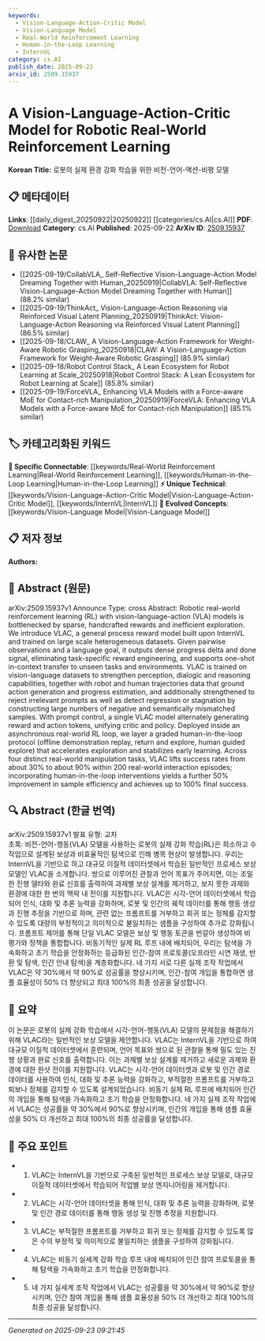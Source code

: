 ```yaml
---
keywords:
  - Vision-Language-Action-Critic Model
  - Vision-Language Model
  - Real-World Reinforcement Learning
  - Human-in-the-Loop Learning
  - InternVL
category: cs.AI
publish_date: 2025-09-22
arxiv_id: 2509.15937
---
```


<!-- KEYWORD_LINKING_METADATA:
{
  "processed_timestamp": "2025-09-23T09:21:45.031013",
  "vocabulary_version": "1.0",
  "selected_keywords": [
    "Vision-Language-Action-Critic Model",
    "Vision-Language Model",
    "Real-World Reinforcement Learning",
    "Human-in-the-Loop Learning",
    "InternVL"
  ],
  "rejected_keywords": [],
  "similarity_scores": {
    "Vision-Language-Action-Critic Model": 0.78,
    "Vision-Language Model": 0.85,
    "Real-World Reinforcement Learning": 0.82,
    "Human-in-the-Loop Learning": 0.8,
    "InternVL": 0.77
  },
  "extraction_method": "AI_prompt_based",
  "budget_applied": true,
  "candidates_json": {
    "candidates": [
      {
        "surface": "Vision-Language-Action-Critic",
        "canonical": "Vision-Language-Action-Critic Model",
        "aliases": [
          "VLAC"
        ],
        "category": "unique_technical",
        "rationale": "This is a novel model introduced in the paper, central to the study's findings.",
        "novelty_score": 0.85,
        "connectivity_score": 0.65,
        "specificity_score": 0.9,
        "link_intent_score": 0.78
      },
      {
        "surface": "Vision-Language",
        "canonical": "Vision-Language Model",
        "aliases": [
          "VLM"
        ],
        "category": "evolved_concepts",
        "rationale": "Connects to the broader concept of multimodal learning, crucial for understanding the paper's context.",
        "novelty_score": 0.45,
        "connectivity_score": 0.88,
        "specificity_score": 0.7,
        "link_intent_score": 0.85
      },
      {
        "surface": "Real-World Reinforcement Learning",
        "canonical": "Real-World Reinforcement Learning",
        "aliases": [
          "Real-World RL"
        ],
        "category": "specific_connectable",
        "rationale": "Highlights the application domain, linking to practical implementations of RL.",
        "novelty_score": 0.55,
        "connectivity_score": 0.8,
        "specificity_score": 0.75,
        "link_intent_score": 0.82
      },
      {
        "surface": "Human-in-the-Loop",
        "canonical": "Human-in-the-Loop Learning",
        "aliases": [
          "HITL"
        ],
        "category": "specific_connectable",
        "rationale": "Emphasizes the interactive learning approach, relevant for linking with human-computer interaction studies.",
        "novelty_score": 0.6,
        "connectivity_score": 0.78,
        "specificity_score": 0.72,
        "link_intent_score": 0.8
      },
      {
        "surface": "InternVL",
        "canonical": "InternVL",
        "aliases": [],
        "category": "unique_technical",
        "rationale": "A specific model referenced in the study, crucial for understanding the technical foundation.",
        "novelty_score": 0.7,
        "connectivity_score": 0.6,
        "specificity_score": 0.85,
        "link_intent_score": 0.77
      }
    ],
    "ban_list_suggestions": [
      "Sparse Rewards",
      "Task-Specific Reward Engineering"
    ]
  },
  "decisions": [
    {
      "candidate_surface": "Vision-Language-Action-Critic",
      "resolved_canonical": "Vision-Language-Action-Critic Model",
      "decision": "linked",
      "scores": {
        "novelty": 0.85,
        "connectivity": 0.65,
        "specificity": 0.9,
        "link_intent": 0.78
      }
    },
    {
      "candidate_surface": "Vision-Language",
      "resolved_canonical": "Vision-Language Model",
      "decision": "linked",
      "scores": {
        "novelty": 0.45,
        "connectivity": 0.88,
        "specificity": 0.7,
        "link_intent": 0.85
      }
    },
    {
      "candidate_surface": "Real-World Reinforcement Learning",
      "resolved_canonical": "Real-World Reinforcement Learning",
      "decision": "linked",
      "scores": {
        "novelty": 0.55,
        "connectivity": 0.8,
        "specificity": 0.75,
        "link_intent": 0.82
      }
    },
    {
      "candidate_surface": "Human-in-the-Loop",
      "resolved_canonical": "Human-in-the-Loop Learning",
      "decision": "linked",
      "scores": {
        "novelty": 0.6,
        "connectivity": 0.78,
        "specificity": 0.72,
        "link_intent": 0.8
      }
    },
    {
      "candidate_surface": "InternVL",
      "resolved_canonical": "InternVL",
      "decision": "linked",
      "scores": {
        "novelty": 0.7,
        "connectivity": 0.6,
        "specificity": 0.85,
        "link_intent": 0.77
      }
    }
  ]
}
-->

# A Vision-Language-Action-Critic Model for Robotic Real-World Reinforcement Learning

**Korean Title:** 로봇의 실제 환경 강화 학습을 위한 비전-언어-액션-비평 모델

## 📋 메타데이터

**Links**: [[daily_digest_20250922|20250922]] [[categories/cs.AI|cs.AI]]
**PDF**: [Download](https://arxiv.org/pdf/2509.15937.pdf)
**Category**: cs.AI
**Published**: 2025-09-22
**ArXiv ID**: [2509.15937](https://arxiv.org/abs/2509.15937)

## 🔗 유사한 논문
- [[2025-09-19/CollabVLA_ Self-Reflective Vision-Language-Action Model Dreaming Together with Human_20250919|CollabVLA: Self-Reflective Vision-Language-Action Model Dreaming Together with Human]] (88.2% similar)
- [[2025-09-19/ThinkAct_ Vision-Language-Action Reasoning via Reinforced Visual Latent Planning_20250919|ThinkAct: Vision-Language-Action Reasoning via Reinforced Visual Latent Planning]] (86.5% similar)
- [[2025-09-18/CLAW_ A Vision-Language-Action Framework for Weight-Aware Robotic Grasping_20250918|CLAW: A Vision-Language-Action Framework for Weight-Aware Robotic Grasping]] (85.9% similar)
- [[2025-09-18/Robot Control Stack_ A Lean Ecosystem for Robot Learning at Scale_20250918|Robot Control Stack: A Lean Ecosystem for Robot Learning at Scale]] (85.8% similar)
- [[2025-09-19/ForceVLA_ Enhancing VLA Models with a Force-aware MoE for Contact-rich Manipulation_20250919|ForceVLA: Enhancing VLA Models with a Force-aware MoE for Contact-rich Manipulation]] (85.1% similar)

## 🏷️ 카테고리화된 키워드
**🔗 Specific Connectable**: [[keywords/Real-World Reinforcement Learning|Real-World Reinforcement Learning]], [[keywords/Human-in-the-Loop Learning|Human-in-the-Loop Learning]]
**⚡ Unique Technical**: [[keywords/Vision-Language-Action-Critic Model|Vision-Language-Action-Critic Model]], [[keywords/InternVL|InternVL]]
**🚀 Evolved Concepts**: [[keywords/Vision-Language Model|Vision-Language Model]]

## 📋 저자 정보

**Authors:** 

## 📄 Abstract (원문)

arXiv:2509.15937v1 Announce Type: cross 
Abstract: Robotic real-world reinforcement learning (RL) with vision-language-action (VLA) models is bottlenecked by sparse, handcrafted rewards and inefficient exploration. We introduce VLAC, a general process reward model built upon InternVL and trained on large scale heterogeneous datasets. Given pairwise observations and a language goal, it outputs dense progress delta and done signal, eliminating task-specific reward engineering, and supports one-shot in-context transfer to unseen tasks and environments. VLAC is trained on vision-language datasets to strengthen perception, dialogic and reasoning capabilities, together with robot and human trajectories data that ground action generation and progress estimation, and additionally strengthened to reject irrelevant prompts as well as detect regression or stagnation by constructing large numbers of negative and semantically mismatched samples. With prompt control, a single VLAC model alternately generating reward and action tokens, unifying critic and policy. Deployed inside an asynchronous real-world RL loop, we layer a graded human-in-the-loop protocol (offline demonstration replay, return and explore, human guided explore) that accelerates exploration and stabilizes early learning. Across four distinct real-world manipulation tasks, VLAC lifts success rates from about 30\% to about 90\% within 200 real-world interaction episodes; incorporating human-in-the-loop interventions yields a further 50% improvement in sample efficiency and achieves up to 100% final success.

## 🔍 Abstract (한글 번역)

arXiv:2509.15937v1 발표 유형: 교차  
초록: 비전-언어-행동(VLA) 모델을 사용하는 로봇의 실제 강화 학습(RL)은 희소하고 수작업으로 설계된 보상과 비효율적인 탐색으로 인해 병목 현상이 발생합니다. 우리는 InternVL을 기반으로 하고 대규모 이질적 데이터셋에서 학습된 일반적인 프로세스 보상 모델인 VLAC을 소개합니다. 쌍으로 이루어진 관찰과 언어 목표가 주어지면, 이는 조밀한 진행 델타와 완료 신호를 출력하여 과제별 보상 설계를 제거하고, 보지 못한 과제와 환경에 대한 한 번의 맥락 내 전이를 지원합니다. VLAC은 시각-언어 데이터셋에서 학습되어 인식, 대화 및 추론 능력을 강화하며, 로봇 및 인간의 궤적 데이터를 통해 행동 생성과 진행 추정을 기반으로 하며, 관련 없는 프롬프트를 거부하고 회귀 또는 정체를 감지할 수 있도록 대량의 부정적이고 의미적으로 불일치하는 샘플을 구성하여 추가로 강화됩니다. 프롬프트 제어를 통해 단일 VLAC 모델은 보상 및 행동 토큰을 번갈아 생성하여 비평가와 정책을 통합합니다. 비동기적인 실제 RL 루프 내에 배치되어, 우리는 탐색을 가속화하고 초기 학습을 안정화하는 등급화된 인간-참여 프로토콜(오프라인 시연 재생, 반환 및 탐색, 인간 안내 탐색)을 계층화합니다. 네 가지 서로 다른 실제 조작 작업에서 VLAC은 약 30%에서 약 90%로 성공률을 향상시키며, 인간-참여 개입을 통합하면 샘플 효율성이 50% 더 향상되고 최대 100%의 최종 성공을 달성합니다.

## 📝 요약

이 논문은 로봇의 실제 강화 학습에서 시각-언어-행동(VLA) 모델의 문제점을 해결하기 위해 VLAC라는 일반적인 보상 모델을 제안합니다. VLAC는 InternVL을 기반으로 하여 대규모 이질적 데이터셋에서 훈련되며, 언어 목표와 쌍으로 된 관찰을 통해 밀도 있는 진행 상황과 완료 신호를 출력합니다. 이는 과제별 보상 설계를 제거하고 새로운 과제와 환경에 대한 원샷 전이를 지원합니다. VLAC는 시각-언어 데이터셋과 로봇 및 인간 경로 데이터를 사용하여 인식, 대화 및 추론 능력을 강화하고, 부적절한 프롬프트를 거부하고 퇴보나 정체를 감지할 수 있도록 설계되었습니다. 비동기 실제 RL 루프에 배치되어 인간의 개입을 통해 탐색을 가속화하고 초기 학습을 안정화합니다. 네 가지 실제 조작 작업에서 VLAC는 성공률을 약 30%에서 90%로 향상시키며, 인간의 개입을 통해 샘플 효율성을 50% 더 개선하고 최대 100%의 최종 성공률을 달성합니다.

## 🎯 주요 포인트

- 1. VLAC는 InternVL을 기반으로 구축된 일반적인 프로세스 보상 모델로, 대규모 이질적 데이터셋에서 학습되어 작업별 보상 엔지니어링을 제거합니다.
- 2. VLAC는 시각-언어 데이터셋을 통해 인식, 대화 및 추론 능력을 강화하며, 로봇 및 인간 경로 데이터를 통해 행동 생성 및 진행 추정을 지원합니다.
- 3. VLAC는 부적절한 프롬프트를 거부하고 회귀 또는 정체를 감지할 수 있도록 많은 수의 부정적 및 의미적으로 불일치하는 샘플을 구성하여 강화됩니다.
- 4. VLAC는 비동기 실세계 강화 학습 루프 내에 배치되어 인간 참여 프로토콜을 통해 탐색을 가속화하고 초기 학습을 안정화합니다.
- 5. 네 가지 실세계 조작 작업에서 VLAC는 성공률을 약 30%에서 약 90%로 향상시키며, 인간 참여 개입을 통해 샘플 효율성을 50% 더 개선하고 최대 100%의 최종 성공을 달성합니다.


---

*Generated on 2025-09-23 09:21:45*